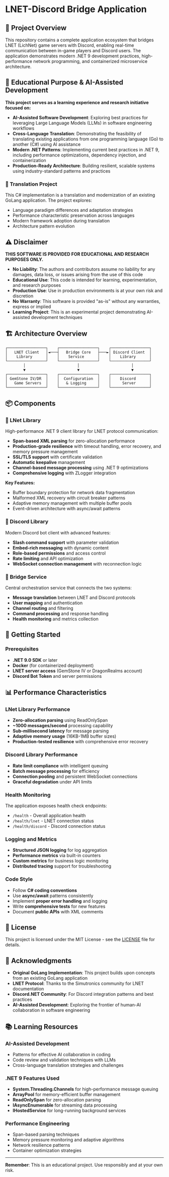 # LNET-Discord Bridge Application

## 🎯 Project Overview

This repository contains a complete application ecosystem that bridges LNET (LichNet) game servers with Discord, enabling real-time communication between in-game players and Discord users. The application demonstrates modern .NET 9 development practices, high-performance network programming, and containerized microservice architecture.

## 🧪 Educational Purpose & AI-Assisted Development

**This project serves as a learning experience and research initiative focused on:**

- **AI-Assisted Software Development**: Exploring best practices for leveraging Large Language Models (LLMs) in software engineering workflows
- **Cross-Language Translation**: Demonstrating the feasibility of translating existing applications from one programming language (Go) to another (C#) using AI assistance
- **Modern .NET Patterns**: Implementing current best practices in .NET 9, including performance optimizations, dependency injection, and containerization
- **Production-Ready Architecture**: Building resilient, scalable systems using industry-standard patterns and practices

### 🔄 Translation Project

This C# implementation is a translation and modernization of an existing GoLang application. The project explores:

- Language paradigm differences and adaptation strategies
- Performance characteristic preservation across languages
- Modern framework adoption during translation
- Architecture pattern evolution

## ⚠️ Disclaimer

**THIS SOFTWARE IS PROVIDED FOR EDUCATIONAL AND RESEARCH PURPOSES ONLY.**

- **No Liability**: The authors and contributors assume no liability for any damages, data loss, or issues arising from the use of this code
- **Educational Use**: This code is intended for learning, experimentation, and research purposes
- **Production Use**: Use in production environments is at your own risk and discretion
- **No Warranty**: This software is provided "as-is" without any warranties, express or implied
- **Learning Project**: This is an experimental project demonstrating AI-assisted development techniques

## 🏗️ Architecture Overview

```
┌─────────────────┐    ┌─────────────────┐    ┌─────────────────┐
│   LNET Client   │◄───┤   Bridge Core   ├───►│ Discord Client  │
│    Library      │    │    Service      │    │    Library      │
└─────────────────┘    └─────────────────┘    └─────────────────┘
        │                       │                       │
        ▼                       ▼                       ▼
┌─────────────────┐    ┌─────────────────┐    ┌─────────────────┐
│ GemStone IV/DR  │    │  Configuration  │    │    Discord      │
│   Game Servers  │    │   & Logging     │    │     Server      │
└─────────────────┘    └─────────────────┘    └─────────────────┘
```

## 📦 Components

### 🔌 LNet Library
High-performance .NET 9 client library for LNET protocol communication:

- **Span-based XML parsing** for zero-allocation performance
- **Production-grade resilience** with timeout handling, error recovery, and memory pressure management
- **SSL/TLS support** with certificate validation
- **Automatic keepalive** management
- **Channel-based message processing** using .NET 9 optimizations
- **Comprehensive logging** with ZLogger integration

**Key Features:**
- Buffer boundary protection for network data fragmentation
- Malformed XML recovery with circuit breaker patterns
- Adaptive memory management with multiple buffer pools
- Event-driven architecture with async/await patterns

### 🤖 Discord Library
Modern Discord bot client with advanced features:

- **Slash command support** with parameter validation
- **Embed-rich messaging** with dynamic content
- **Role-based permissions** and access control
- **Rate limiting** and API optimization
- **WebSocket connection management** with reconnection logic

### 🌉 Bridge Service
Central orchestration service that connects the two systems:

- **Message translation** between LNET and Discord protocols
- **User mapping** and authentication
- **Channel routing** and filtering
- **Command processing** and response handling
- **Health monitoring** and metrics collection

## 🚀 Getting Started

### Prerequisites

- **.NET 9.0 SDK** or later
- **Docker** (for containerized deployment)
- **LNET server access** (GemStone IV or DragonRealms account)
- **Discord Bot Token** and server permissions

## 📊 Performance Characteristics

### LNet Library Performance
- **Zero-allocation parsing** using ReadOnlySpan<byte>
- **~1000 messages/second** processing capability
- **Sub-millisecond latency** for message parsing
- **Adaptive memory usage** (16KB-1MB buffer sizes)
- **Production-tested resilience** with comprehensive error recovery

### Discord Library Performance
- **Rate limit compliance** with intelligent queuing
- **Batch message processing** for efficiency
- **Connection pooling** and persistent WebSocket connections
- **Graceful degradation** under API limits



### Health Monitoring

The application exposes health check endpoints:
- `/health` - Overall application health
- `/health/lnet` - LNET connection status
- `/health/discord` - Discord connection status

### Logging and Metrics

- **Structured JSON logging** for log aggregation
- **Performance metrics** via built-in counters
- **Custom metrics** for business logic monitoring
- **Distributed tracing** support for troubleshooting

### Code Style

- Follow **C# coding conventions**
- Use **async/await** patterns consistently
- Implement **proper error handling** and logging
- Write **comprehensive tests** for new features
- Document **public APIs** with XML comments

## 📝 License

This project is licensed under the MIT License - see the [LICENSE](LICENSE) file for details.

## 🙏 Acknowledgments

- **Original GoLang Implementation**: This project builds upon concepts from an existing GoLang application
- **LNET Protocol**: Thanks to the Simutronics community for LNET documentation
- **Discord.NET Community**: For Discord integration patterns and best practices
- **AI-Assisted Development**: Exploring the frontier of human-AI collaboration in software engineering

## 📚 Learning Resources

### AI-Assisted Development
- Patterns for effective AI collaboration in coding
- Code review and validation techniques with LLMs
- Cross-language translation strategies and challenges

### .NET 9 Features Used
- **System.Threading.Channels** for high-performance message queuing
- **ArrayPool<T>** for memory-efficient buffer management
- **ReadOnlySpan<byte>** for zero-allocation parsing
- **IAsyncEnumerable** for streaming data processing
- **IHostedService** for long-running background services

### Performance Engineering
- Span-based parsing techniques
- Memory pressure monitoring and adaptive algorithms
- Network resilience patterns
- Container optimization strategies

---

**Remember**: This is an educational project. Use responsibly and at your own risk.
